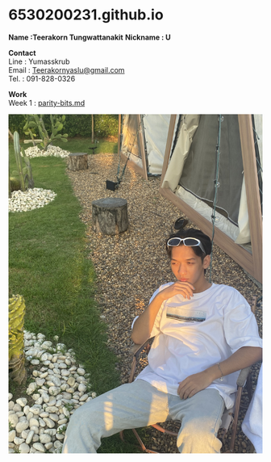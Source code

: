 # 6530200231.github.io

**Name :Teerakorn Tungwattanakit**
**Nickname : U**

**Contact** <br>
Line : Yumasskrub <br>
Email : Teerakornyaslu@gmail.com <br>
Tel. : 091-828-0326

**Work** <br>
Week 1 : [parity-bits.md](parity-bits.md)

![me](IMG_4607.jpeg)
